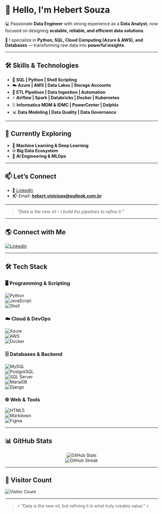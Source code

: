 # 👋 Hello, I'm **Hebert Souza**  

💻 Passionate **Data Engineer** with strong experience as a **Data Analyst**, now focused on designing **scalable, reliable, and efficient data solutions**.  

🚀 I specialize in **Python, SQL, Cloud Computing (Azure & AWS), and Databases** — transforming raw data into **powerful insights**.  

---

## 🛠️ Skills & Technologies  

- 💾 **SQL | Python | Shell Scripting**  
- ☁️ **Azure | AWS | Data Lakes | Storage Accounts**  
- 🔄 **ETL Pipelines | Data Ingestion | Automation**  
- ⚡ **Airflow | Spark | Databricks | Docker | Kubernetes**  
- 🗄️ **Informatica MDM & IDMC | PowerCenter | Delphix**  
- 📊 **Data Modeling | Data Quality | Data Governance**  

---

## 🌱 Currently Exploring  

- 🤖 **Machine Learning & Deep Learning**  
- 🌐 **Big Data Ecosystem**  
- 🧠 **AI Engineering & MLOps**  

---

## 📫 Let’s Connect  

- 💼 [LinkedIn](https://www.linkedin.com/in/hebert-souza/)  
- 📬 Email: **hebert.viniciuss@outlook.com.br**  

---

> _“Data is the new oil – I build the pipelines to refine it.”_  

---

## 🌎 Connect with Me  

[![LinkedIn](https://img.shields.io/badge/LinkedIn-0A66C2?style=for-the-badge&logo=linkedin&logoColor=white)](https://linkedin.com/in/hebert-souza/)  

---

## 🛠 Tech Stack  

### 🖥️ Programming & Scripting  
![Python](https://img.shields.io/badge/Python-000000?style=for-the-badge&logo=python&logoColor=00ff00)  
![JavaScript](https://img.shields.io/badge/JavaScript-000000?style=for-the-badge&logo=javascript&logoColor=00ff00)  
![Shell](https://img.shields.io/badge/Shell-000000?style=for-the-badge&logo=gnu-bash&logoColor=00ff00)  

### ☁️ Cloud & DevOps  
![Azure](https://img.shields.io/badge/Azure-000000?style=for-the-badge&logo=microsoftazure&logoColor=00ff00)  
![AWS](https://img.shields.io/badge/AWS-000000?style=for-the-badge&logo=amazon-aws&logoColor=00ff00)  
![Docker](https://img.shields.io/badge/Docker-000000?style=for-the-badge&logo=docker&logoColor=00ff00)  

### 🗄️ Databases & Backend  
![MySQL](https://img.shields.io/badge/MySQL-000000?style=for-the-badge&logo=mysql&logoColor=00ff00)  
![PostgreSQL](https://img.shields.io/badge/PostgreSQL-000000?style=for-the-badge&logo=postgresql&logoColor=00ff00)  
![SQL Server](https://img.shields.io/badge/SQL%20Server-000000?style=for-the-badge&logo=microsoftsqlserver&logoColor=00ff00)  
![MariaDB](https://img.shields.io/badge/MariaDB-000000?style=for-the-badge&logo=mariadb&logoColor=00ff00)  
![Django](https://img.shields.io/badge/Django-000000?style=for-the-badge&logo=django&logoColor=00ff00)  

### 🌐 Web & Tools  
![HTML5](https://img.shields.io/badge/HTML5-000000?style=for-the-badge&logo=html5&logoColor=00ff00)  
![Markdown](https://img.shields.io/badge/Markdown-000000?style=for-the-badge&logo=markdown&logoColor=00ff00)  
![Figma](https://img.shields.io/badge/Figma-000000?style=for-the-badge&logo=figma&logoColor=00ff00)  

---

## 📊 GitHub Stats  

<div align="center">  

![GitHub Stats](https://github-readme-stats.vercel.app/api?username=hebertsouzaa&show_icons=true&theme=chartreuse-dark&hide_border=true&count_private=true)  
![GitHub Streak](https://github-readme-streak-stats.herokuapp.com/?user=hebertsouzaa&theme=chartreuse-dark&hide_border=true)  

</div>  

---

## 🎯 Visitor Count  
![Visitor Count](https://komarev.com/ghpvc/?username=hebertsouzaa&style=for-the-badge&color=00ff00)  

---

> ⚡ “Data is the new oil, but refining it is what truly creates value.” ⚡ 
